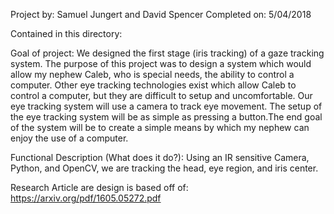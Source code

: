 Project by: Samuel Jungert and David Spencer
Completed on: 5/04/2018

Contained in this directory:

Goal of project:
We designed the first stage (iris tracking) of a gaze tracking system. The purpose of this project was to design a 
system which would allow my nephew Caleb, who is special needs, the ability to control a computer. Other eye tracking 
technologies exist which allow Caleb to control a computer, but they are difficult to setup and uncomfortable. Our eye 
tracking system will use a camera to track eye movement. The setup of the eye tracking system will be as simple as pressing 
a button.The end goal of the system will be to create a simple means by which my nephew can enjoy the use of a computer.

Functional Description (What does it do?):
Using an IR sensitive Camera, Python, and OpenCV, we are tracking the head, eye region, and iris center.


Research Article are design is based off of:
https://arxiv.org/pdf/1605.05272.pdf